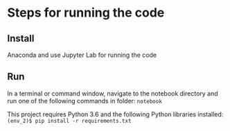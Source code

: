 # Steps for running the code

## Install
Anaconda and use Jupyter Lab for running the code

## Run
In a terminal or command window, navigate to the notebook directory and run one of the following commands in folder:
`notebook`

This project requires Python 3.6 and the following Python libraries installed:
`(env_2)$ pip install -r requirements.txt`


